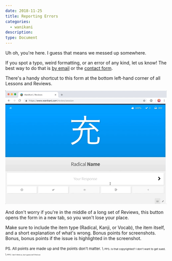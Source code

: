 ```yaml
---
date: 2018-11-25
title: Reporting Errors
categories:
  - wanikani
description:
type: Document
---
```


Uh oh, you're here. I guess that means we messed up somewhere.

If you spot a typo, weird formatting, or an error of any kind, let us know! The best way to do that is [by email](/wanikani/contact-page/) or the [contact form](https://www.wanikani.com/contact).

There's a handy shortcut to this form at the bottom left-hand corner of all Lessons and Reviews.

![Report Errors](/images/report-errors.gif)

And don't worry if you're in the middle of a long set of Reviews, this button opens the form in a new tab, so you won't lose your place.

Make sure to include the item type (Radical, Kanji, or Vocab), the item itself, and a short explanation of what's wrong. Bonus points for screenshots. Bonus, bonus points if the issue is highlighted in the screenshot.

<small>PS. All points are made up and the points don't matter. \\
<small><small>PPS. Is that copyrighted? I don't want to get sued. \\
<small><small><small>PPPS. I don't think so, but I guess we'll find out.
